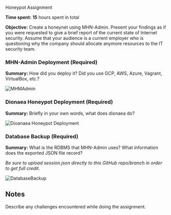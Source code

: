 Honeypot Assignment

**Time spent:** **15** hours spent in total

**Objective:** Create a honeynet using MHN-Admin. Present your findings as if you were requested to give a brief report of the current state of Internet security. Assume that your audience is a current employer who is questioning why the company should allocate anymore resources to the IT security team.

### MHN-Admin Deployment (Required)

**Summary:** How did you deploy it? Did you use GCP, AWS, Azure, Vagrant, VirtualBox, etc.?



![MHMAdmin](https://user-images.githubusercontent.com/62068907/200416920-9f5c3b49-954c-4d41-9514-debbd603565a.gif)


### Dionaea Honeypot Deployment (Required)

**Summary:** Briefly in your own words, what does dionaea do?


![Dioanaea Honeypot Deployment](https://user-images.githubusercontent.com/62068907/200416682-2ca40831-d8e3-460d-bf3e-36acd069e7e6.gif)

### Database Backup (Required) 

**Summary:** What is the RDBMS that MHN-Admin uses? What information does the exported JSON file record?

*Be sure to upload session.json directly to this GitHub repo/branch in order to get full credit.*

![DatabaseBackup ](https://user-images.githubusercontent.com/62068907/200416836-cb11f60c-c0eb-46fd-b400-262626ab481f.gif)


## Notes

Describe any challenges encountered while doing the assignment.
